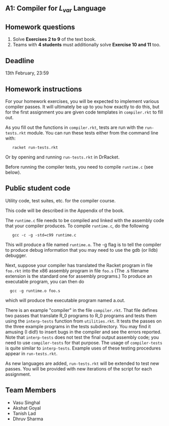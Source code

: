 ## A1: Compiler for _L<sub>var</sub>_ Language

## Homework questions

1. Solve **Exercises 2 to 9** of the text book.
2. Teams with **4 students** must additionally solve **Exercise 10 and 11** too.

## Deadline

13th February, 23:59

## Homework instructions

For your homework exercises, you will be expected to implement various
compiler passes. It will ultimately be up to you how exactly to do
this, but for the first assignment you are given code templates in
`compiler.rkt` to fill out.

As you fill out the functions in `compiler.rkt`, tests are run with the
`run-tests.rkt` module. You can run these tests either from the command
line with:

```
   racket run-tests.rkt
```

Or by opening and running `run-tests.rkt` in DrRacket.

Before running the compiler tests, you need to compile
`runtime.c` (see below).

## Public student code

Utility code, test suites, etc. for the compiler course.

This code will be described in the Appendix of the book.

The `runtime.c` file needs to be compiled and linked with the assembly
code that your compiler produces. To compile `runtime.c`, do the
following

```
   gcc -c -g -std=c99 runtime.c
```

This will produce a file named `runtime.o`. The -g flag is to tell the
compiler to produce debug information that you may need to use
the gdb (or lldb) debugger.

Next, suppose your compiler has translated the Racket program in file
`foo.rkt` into the x86 assembly program in file `foo.s` (The .s filename
extension is the standard one for assembly programs.) To produce
an executable program, you can then do

```
  gcc -g runtime.o foo.s
```

which will produce the executable program named a.out.

There is an example "compiler" in the file `compiler.rkt`. That
file defines two passes that translate R_0 programs to R_0 programs
and tests them using the `interp-tests` function from `utilities.rkt`. It
tests the passes on the three example programs in the tests
subdirectory. You may find it amusing (I did!) to insert bugs in the
compiler and see the errors reported. Note that `interp-tests` does not
test the final output assembly code; you need to use `compiler-tests`
for that purpose. The usage of `compiler-tests` is quite similar to
`interp-tests`. Example uses of these testing procedures appear in
`run-tests.rkt`.

As new languages are added, `run-tests.rkt` will be extended to
test new passes. You will be provided with new iterations of
the script for each assignment.

## Team Members

- Vasu Singhal
- Akshat Goyal
- Tanish Lad
- Dhruv Sharma
